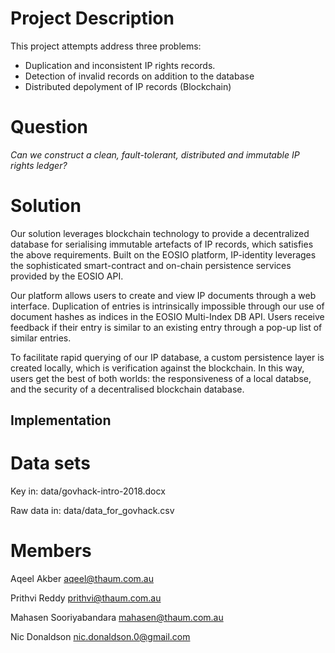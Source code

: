 # Project Description
This project attempts address three problems:
- Duplication and inconsistent IP rights records.
- Detection of invalid records on addition to the database
- Distributed depolyment of IP records (Blockchain)

# Question
_*Can we construct a clean, fault-tolerant, distributed and immutable IP rights ledger?*_

# Solution
Our solution leverages blockchain technology to provide a decentralized database for serialising immutable artefacts of IP records, which satisfies the above requirements. Built on the EOSIO platform, IP-identity leverages the sophisticated smart-contract and on-chain persistence services provided by the EOSIO API.
                
Our platform allows users to create and view IP documents through a web interface. Duplication of entries is intrinsically impossible through our use of document hashes as indices in the EOSIO Multi-Index DB API. Users receive feedback if their entry is similar to an existing entry through a pop-up list of similar entries.
                
To facilitate rapid querying of our IP database, a custom persistence layer is created locally, which is verification against the blockchain. In this way, users get the best of both worlds: the responsiveness of a local databse, and the security of a decentralised blockchain database.

## Implementation 

# Data sets

Key in: data/govhack-intro-2018.docx

Raw data in: data/data_for_govhack.csv

# Members

Aqeel Akber <aqeel@thaum.com.au>

Prithvi Reddy <prithvi@thaum.com.au>

Mahasen Sooriyabandara <mahasen@thaum.com.au>

Nic Donaldson <nic.donaldson.0@gmail.com>
